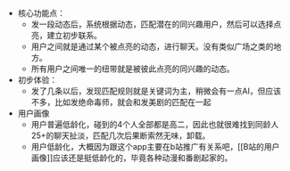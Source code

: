 - 核心功能点：
	- 发一段动态后，系统根据动态，匹配潜在的同兴趣用户，然后可以选择点亮，建立初步联系。
	- 用户之间就是通过某个被点亮的动态，进行聊天。没有类似广场之类的地方。
	- 所有用户之间唯一的纽带就是被彼此点亮的同兴趣的动态。
- 初步体验：
	- 发了几条以后，发现匹配规则就是关键词为主，稍微会有一点AI，但应该不多，比如发绝命毒师，就会和发美剧的匹配在一起
- 用户画像
	- 用户普遍低龄化，碰到的4个人全部都是高二，因此也就很难找到同龄人25+的聊天扯淡，匹配几次后果断索然无味，卸载。
	- 用户低龄化，大概因为跟这个app主要在b站推广有关系吧，[[B站的用户画像]]应该还是挺低龄化的，毕竟各种动漫和番剧起家的。
